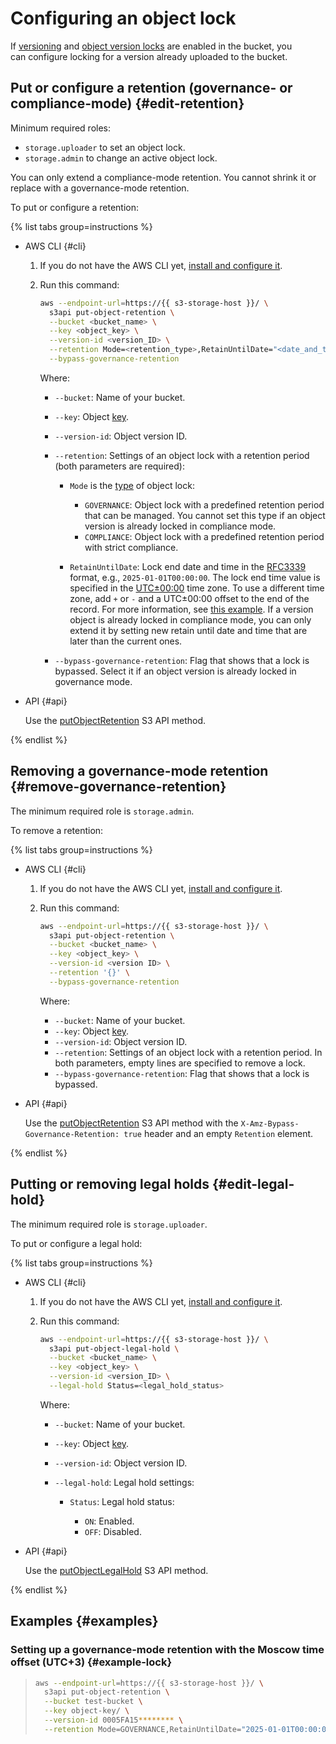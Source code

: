 # Configuring an object lock

If [versioning](../buckets/versioning.md) and [object version locks](../buckets/configure-object-lock.md) are enabled in the bucket, you can configure locking for a version already uploaded to the bucket.

## Put or configure a retention (governance- or compliance-mode) {#edit-retention}

Minimum required roles:

* `storage.uploader` to set an object lock.
* `storage.admin` to change an active object lock.

You can only extend a compliance-mode retention. You cannot shrink it or replace with a governance-mode retention.

To put or configure a retention:

{% list tabs group=instructions %}

- AWS CLI {#cli}

   1. If you do not have the AWS CLI yet, [install and configure it](../../tools/aws-cli.md).
   1. Run this command:

      ```bash
      aws --endpoint-url=https://{{ s3-storage-host }}/ \
        s3api put-object-retention \
        --bucket <bucket_name> \
        --key <object_key> \
        --version-id <version_ID> \
        --retention Mode=<retention_type>,RetainUntilDate="<date_and_time>" \
        --bypass-governance-retention
      ```

      Where:

      * `--bucket`: Name of your bucket.
      * `--key`: Object [key](../../concepts/object.md#key).
      * `--version-id`: Object version ID.
      * `--retention`: Settings of an object lock with a retention period (both parameters are required):

         * `Mode` is the [type](../../concepts/object-lock.md#types) of object lock:

            * `GOVERNANCE`: Object lock with a predefined retention period that can be managed. You cannot set this type if an object version is already locked in compliance mode.
            * `COMPLIANCE`: Object lock with a predefined retention period with strict compliance.

         * `RetainUntilDate`: Lock end date and time in the [RFC3339](https://www.ietf.org/rfc/rfc3339.txt) format, e.g., `2025-01-01T00:00:00`. The lock end time value is specified in the [UTC±00:00](https://en.wikipedia.org/wiki/UTC%2B00:00) time zone. To use a different time zone, add `+` or `-` and a UTC±00:00 offset to the end of the record. For more information, see [this example](#example-lock). If a version object is already locked in compliance mode, you can only extend it by setting new retain until date and time that are later than the current ones.

      * `--bypass-governance-retention`: Flag that shows that a lock is bypassed. Select it if an object version is already locked in governance mode.

- API {#api}

   Use the [putObjectRetention](../../s3/api-ref/object/putobjectretention.md) S3 API method.

{% endlist %}

## Removing a governance-mode retention {#remove-governance-retention}

The minimum required role is `storage.admin`.

To remove a retention:

{% list tabs group=instructions %}

- AWS CLI {#cli}

   1. If you do not have the AWS CLI yet, [install and configure it](../../tools/aws-cli.md).
   1. Run this command:

      ```bash
      aws --endpoint-url=https://{{ s3-storage-host }}/ \
        s3api put-object-retention \
        --bucket <bucket_name> \
        --key <object_key> \
        --version-id <version ID> \
        --retention '{}' \
        --bypass-governance-retention
      ```

      Where:

      * `--bucket`: Name of your bucket.
      * `--key`: Object [key](../../concepts/object.md#key).
      * `--version-id`: Object version ID.
      * `--retention`: Settings of an object lock with a retention period. In both parameters, empty lines are specified to remove a lock.
      * `--bypass-governance-retention`: Flag that shows that a lock is bypassed.

- API {#api}

   Use the [putObjectRetention](../../s3/api-ref/object/putobjectretention.md) S3 API method with the `X-Amz-Bypass-Governance-Retention: true` header and an empty `Retention` element.

{% endlist %}


## Putting or removing legal holds {#edit-legal-hold}

The minimum required role is `storage.uploader`.

To put or configure a legal hold:

{% list tabs group=instructions %}

- AWS CLI {#cli}

   1. If you do not have the AWS CLI yet, [install and configure it](../../tools/aws-cli.md).

   1. Run this command:

      ```bash
      aws --endpoint-url=https://{{ s3-storage-host }}/ \
        s3api put-object-legal-hold \
        --bucket <bucket_name> \
        --key <object_key> \
        --version-id <version_ID> \
        --legal-hold Status=<legal_hold_status>
      ```

      Where:

      * `--bucket`: Name of your bucket.
      * `--key`: Object [key](../../concepts/object.md#key).
      * `--version-id`: Object version ID.
      * `--legal-hold`: Legal hold settings:

         * `Status`: Legal hold status:

            * `ON`: Enabled.
            * `OFF`: Disabled.

- API {#api}

   Use the [putObjectLegalHold](../../s3/api-ref/object/putobjectlegalhold.md) S3 API method.

{% endlist %}

## Examples {#examples}

### Setting up a governance-mode retention with the Moscow time offset (UTC+3) {#example-lock}

> ```bash
> aws --endpoint-url=https://{{ s3-storage-host }}/ \
>   s3api put-object-retention \
>   --bucket test-bucket \
>   --key object-key/ \
>   --version-id 0005FA15******** \
>   --retention Mode=GOVERNANCE,RetainUntilDate="2025-01-01T00:00:00+03:00" \
> ```
